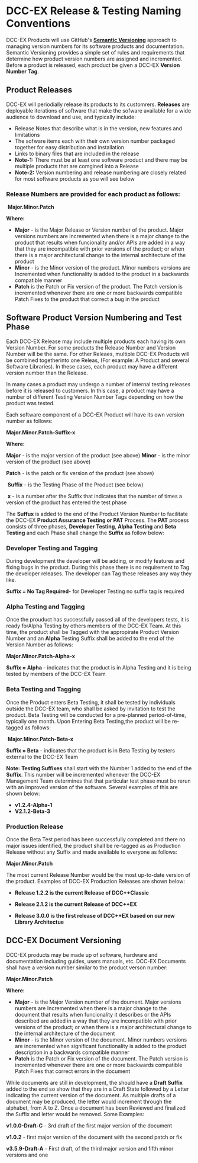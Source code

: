# DCC-EX Release & Testing Naming Conventions

DCC-EX Products will use GitHub's **[Semantic Versioning](https://semver.org)** approach to managing  version numbers for its software products and documentation.  Semantic Versioning provides a simple set of rules and requirements that determine how product version numbers are assigned and incremented. Before a product is released, each product be given a DCC-EX **Version Number** **Tag**.

## Product Releases

DCC-EX will periodially release its products to its customrers.  **Releases** are deployable iterations of software that make the sofware available for a wide audience to download and use, and  typically include:

   - Release Notes that describe what is in the version, new features and limitations
   - The sofware items each with their own version number packaged together for easy distribution and installation
   - Links to binary files that are included in the release
   - **Note-1:** There must be at least one software product and there may be multiple products that are comgined into a Release 
   - **Note-2:** Version numbering and release numbering are closely related for most software products as you will see below

### Release Numbers are provided for each product as follows:  

​			 **Major.Minor.Patch**

**Where:**

- **Major** - is the Major Release or Version number of the product.  Major versions numbers are Incremented when there is a major change to the product that results when funcionality and/or APIs are added in a way that they are incompatible with prior versions of the product; or when there is a major architectural change to the internal architecture of the product
- **Minor** - is the  Minor version of the product.  Minor numbers versions are Incremented when functionality is added to the product in a backwards compatible manner
- **Patch** is the Patch or Fix version of the product.  The Patch version is incremented whenever there are one or more backwards compatible Patch Fixes to the product that correct a bug in the  product

## Software Product Version Numbering and Test Phase

Each DCC-EX Release may include multiple products each having its own Version Number.  For some products the Release Number and Version Number will be the same.  For other Releaes, multiple DCC-EX Products will be combined togetherinto one Releas, (For example:  A Product and several Software Libraries).  In these cases, each product may have a different version number than the Release.  

In many cases a product may undergo a number of internal  testing releases before it is released to customers.  In this case, a  product may have a number of different Testing  Version Number Tags depending on how the product was tested.  

Each software  component of a DCC-EX Product will have its own version number as follows: 


   **Major.Minor.Patch-Suffix-x**  

**Where:**

   **Major** - is the major version of the product (see above)
   **Minor** - is the minor version of the product (see above)

  **Patch** - is the patch or fix version of the product (see above)

​	**Suffix** - is the Testing Phase of the Product (see below)

​	**x** - is a number after the Suffix that indicates that the number of times a version of the product has entered the test phase 

The **Suffux** is added to the end of the Product Version Number to facilitate the DCC-EX **Product Assurance Testing or PAT** Process.  The **PAT** process consists of three phases, **Developer **T**esting**,  **Alpha Testing** and **Beta Testing** and each Phase shall change the **Suffix** as follow below:

### Developer Testing and Tagging

During development the developer will be adding, or modify features and fixing bugs in the product. During this phase there is no requirement to Tag the developer releases. The developer can Tag these releases any way they like. 

**Suffix = No Tag Required**-  for Developer Testing  no suffix tag is required

### Alpha Testing and Tagging

Once the prouduct has successfully passed all of the developers tests, it is ready forAlpha Testing by others members of the DCC-EX Team.  At this time, the  product shall be Tagged with the appropirate Product Version Number and an **Alpha** Testing Suffix shall be added to the end of the Version Number as follows:

   **Major.Minor.Patch-Alpha-x** 

**Suffix = Alpha** - indicates that the product is in Alpha Testing and it is being tested by  members of the DCC-EX Team

### Beta Testing and Tagging

Once the Product enters Beta Testing, it shall be tested by individuals outside the DCC-EX team, who shall be asked by invitation to test the product.  Beta Testing will be conducted for a pre-planned period-of-time, typically one month. Upon Entering Beta Testing,the  product will be re-tagged as follows:

​    **Major.Minor.Patch-Beta-x** 

**Suffix = Beta** - indicates that the product is in Beta Testing by testers external to the DCC-EX Team

**Note:** **Testing Suffixes** shall start with the Number 1 added to the end of the **Suffix**.  This number will be incremented whenever the DCC-EX Management Team determines that that particular test phase must be rerun  with an improved version of the software.  Several examples of this are shown below:  

- **v1.2.4-Alpha-1**
- **V2.1.2-Beta-3**

### Production Release

 Once the Beta Test period has been successfully completed and there no major issues identified, the product shall be re-tagged as as Production Release without any Suffix and made available to everyone as follows:

**Major.Minor.Patch**

The most current Release  Number would be the most up-to-date version of the product.   Examples of DCC-EX Production Releases are shown below:

- **Release 1.2.2 is the current Release of DCC++Classic**

- **Release 2.1.2 is the current Release of DCC++EX**

- **Release 3.0.0 is the first release of DCC++EX based on our new Library Architectue**

  

## DCC-EX Document Versioning

DCC-EX products may be made up of software, hardware and documentation including guides, users manuals, etc. DCC-EX Documents shall have a version number similar to the product verson number:

**Major.Minor.Patch**

**Where:**

- **Major** - is the Major Version number of the doument.  Major versions numbers are Incremented when there is a major change to the document that results when funcionality it describes or the APIs described are added in a way that they are incompatible with prior versions of the product; or when there is a major architectural change to the internal architecture of the document
- **Minor** - is the  Minor version of the document.  Minor numbers versions are incremented when significant functionality is added to the product description in a backwards compatible manner
- **Patch** is the Patch or Fix version of the document.  The Patch version is incremented whenever there are one or more backwards compatible Patch Fixes  that correct errors in the document 

While documents are still in development, the should have a **Draft Suffix** added to the end so show that they are in a Draft State followed by a Letter indicating the current version of the document.  As multiple drafts of a document may be produced, the letter would increment through the alphabet, from A to Z.  Once a document has been Reviewed and finalized the Suffix and letter would be removed.  Some Examples:

**v1.0.0-Draft-C**  - 3rd draft of the first major version of the document

**v1.0.2** - first major version of the document with the second patch or fix

**v3.5.9-Draft-A**  - First draft, of the third major version and fifth minor versions and one  